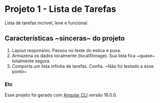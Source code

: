 # Projeto 1 - Lista de Tarefas

Lista de tarefas incrível, leve e funcional.

## Características ~sinceras~ do projeto
1. Layout responsivo. Passou no teste do estica e puxa.
2. Armazena os dados localmente (localStorage). Sua lista fica ~quase~ totalmente segura.
3. Comporta um lista infinita de tarefas. Confia. ~Não foi testado a esse ponto~ 

### Etc
Esse projeto foi gerado com [Angular CLI](https://github.com/angular/angular-cli) versão 16.0.0.
